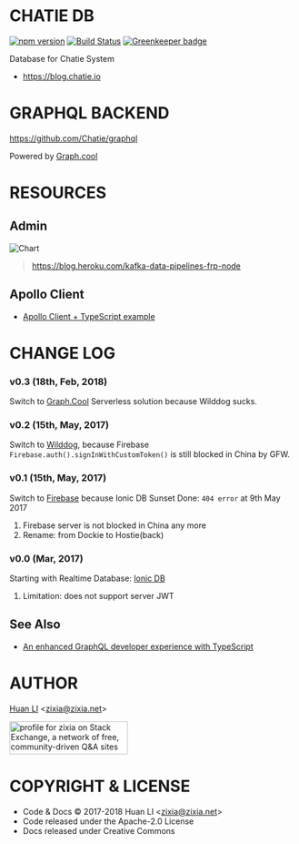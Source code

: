 # CHATIE DB

[![npm version](https://badge.fury.io/js/%40chatie%2Fdb.svg)](https://www.npmjs.com/package/@chatie/db)
[![Build Status](https://api.travis-ci.org/Chatie/db.svg?branch=master)](https://travis-ci.org/Chatie/db)
[![Greenkeeper badge](https://badges.greenkeeper.io/Chatie/db.svg)](https://greenkeeper.io/)

Database for Chatie System

* <https://blog.chatie.io>

# GRAPHQL BACKEND

https://github.com/Chatie/graphql

Powered by [Graph.cool](https://www.graph.cool/)

# RESOURCES

## Admin

![Chart](https://heroku-blog-files.s3.amazonaws.com/posts/1479328331-Kafka%20Twitter%20Dashboard.gif)
> https://blog.heroku.com/kafka-data-pipelines-frp-node


## Apollo Client

* [Apollo Client + TypeScript example](https://medium.com/@borekb/apollo-client-typescript-example-99febdaa18fa)

# CHANGE LOG

### v0.3 (18th, Feb, 2018)

Switch to [Graph.Cool](https://www.graph.cool) Serverless solution because Wilddog sucks.


### v0.2 (15th, May, 2017)

Switch to [Wilddog](https://www.wilddog.com/), because Firebase `Firebase.auth().signInWithCustomToken()` is still blocked in China by GFW.

### v0.1 (15th, May, 2017)

Switch to [Firebase](https://firebase.google.com/) because Ionic DB Sunset Done: `404 error` at 9th May 2017

1. Firebase server is not blocked in China any more
1. Rename: from Dockie to Hostie(back)

### v0.0 (Mar, 2017)

Starting with Realtime Database: [Ionic DB](https://forum.ionicframework.com/t/ionic-db-shutdown/84677)

1. Limitation: does not support server JWT

## See Also

* [An enhanced GraphQL developer experience with TypeScript](https://dev-blog.apollodata.com/graphql-dx-d35bcf51c943)

# AUTHOR

[Huan LI](http://linkedin.com/in/zixia) \<zixia@zixia.net\>

<a href="https://stackexchange.com/users/265499">
  <img src="https://stackexchange.com/users/flair/265499.png" width="208" height="58" alt="profile for zixia on Stack Exchange, a network of free, community-driven Q&amp;A sites" title="profile for zixia on Stack Exchange, a network of free, community-driven Q&amp;A sites">
</a>

# COPYRIGHT & LICENSE

* Code & Docs © 2017-2018 Huan LI \<zixia@zixia.net\>
* Code released under the Apache-2.0 License
* Docs released under Creative Commons

